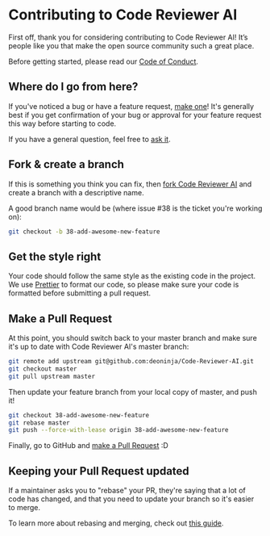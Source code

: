 # Contributing to Code Reviewer AI

First off, thank you for considering contributing to Code Reviewer AI! It’s people like you that make the open source community such a great place.

Before getting started, please read our [Code of Conduct](CODE_OF_CONDUCT.md).

## Where do I go from here?

If you've noticed a bug or have a feature request, [make one](https://github.com/deoninja/Code-Reviewer-AI/issues/new/choose)! It's generally best if you get confirmation of your bug or approval for your feature request this way before starting to code.

If you have a general question, feel free to [ask it](https://github.com/deoninja/Code-Reviewer-AI/discussions/new).

## Fork & create a branch

If this is something you think you can fix, then [fork Code Reviewer AI](https://github.com/deoninja/Code-Reviewer-AI/fork) and create a branch with a descriptive name.

A good branch name would be (where issue #38 is the ticket you're working on):

```bash
git checkout -b 38-add-awesome-new-feature
```

## Get the style right

Your code should follow the same style as the existing code in the project. We use [Prettier](https://prettier.io/) to format our code, so please make sure your code is formatted before submitting a pull request.

## Make a Pull Request

At this point, you should switch back to your master branch and make sure it's up to date with Code Reviewer AI's master branch:

```bash
git remote add upstream git@github.com:deoninja/Code-Reviewer-AI.git
git checkout master
git pull upstream master
```

Then update your feature branch from your local copy of master, and push it!

```bash
git checkout 38-add-awesome-new-feature
git rebase master
git push --force-with-lease origin 38-add-awesome-new-feature
```

Finally, go to GitHub and [make a Pull Request](https://github.com/deoninja/Code-Reviewer-AI/compare) :D

## Keeping your Pull Request updated

If a maintainer asks you to "rebase" your PR, they're saying that a lot of code has changed, and that you need to update your branch so it's easier to merge.

To learn more about rebasing and merging, check out [this guide](https://www.atlassian.com/git/tutorials/merging-vs-rebasing).
